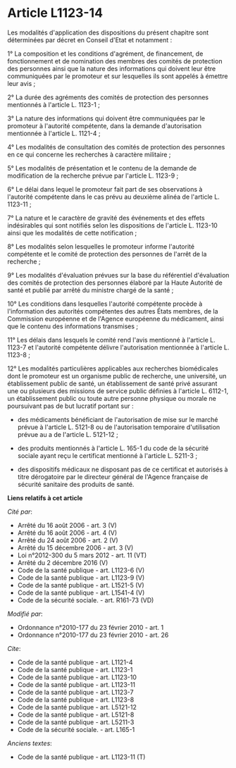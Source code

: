 # Article L1123-14

Les modalités d'application des dispositions du présent chapitre sont déterminées par décret en Conseil d'Etat et notamment :

1° La composition et les conditions d'agrément, de financement, de fonctionnement et de nomination des membres des comités de
protection des personnes ainsi que la nature des informations qui doivent leur être communiquées par le promoteur et sur
lesquelles ils sont appelés à émettre leur avis ;

2° La durée des agréments des comités de protection des personnes mentionnés à l'article L. 1123-1 ;

3° La nature des informations qui doivent être communiquées par le promoteur à l'autorité compétente, dans la demande
d'autorisation mentionnée à l'article L. 1121-4 ;

4° Les modalités de consultation des comités de protection des personnes en ce qui concerne les recherches à caractère
militaire ;

5° Les modalités de présentation et le contenu de la demande de modification de la recherche prévue par l'article L. 1123-9 ;

6° Le délai dans lequel le promoteur fait part de ses observations à l'autorité compétente dans le cas prévu au deuxième
alinéa de l'article L. 1123-11 ;

7° La nature et le caractère de gravité des événements et des effets indésirables qui sont notifiés selon les dispositions de
l'article L. 1123-10 ainsi que les modalités de cette notification ;

8° Les modalités selon lesquelles le promoteur informe l'autorité compétente et le comité de protection des personnes de
l'arrêt de la recherche ;

9° Les modalités d'évaluation prévues sur la base du référentiel d'évaluation des comités de protection des personnes élaboré
par la Haute Autorité de santé et publié par arrêté du ministre chargé de la santé ;

10° Les conditions dans lesquelles l'autorité compétente procède à l'information des autorités compétentes des autres États
membres, de la Commission européenne et de l'Agence européenne du médicament, ainsi que le contenu des informations
transmises ;

11° Les délais dans lesquels le comité rend l'avis mentionné à l'article L. 1123-7 et l'autorité compétente délivre
l'autorisation mentionnée à l'article L. 1123-8 ;

12° Les modalités particulières applicables aux recherches biomédicales dont le promoteur est un organisme public de
recherche, une université, un établissement public de santé, un établissement de santé privé assurant une ou plusieurs des
missions de service public définies à l'article L. 6112-1, un établissement public ou toute autre personne physique ou morale
ne poursuivant pas de but lucratif portant sur :

- des médicaments bénéficiant de l'autorisation de mise sur le marché prévue à l'article L. 5121-8 ou de l'autorisation
temporaire d'utilisation prévue au a de l'article L. 5121-12 ;

- des produits mentionnés à l'article L. 165-1 du code de la sécurité sociale ayant reçu le certificat mentionné à l'article
L. 5211-3 ;

- des dispositifs médicaux ne disposant pas de ce certificat et autorisés à titre dérogatoire par le directeur général de
l'Agence française de sécurité sanitaire des produits de santé.

**Liens relatifs à cet article**

_Cité par_:

  - Arrêté du 16 août 2006 - art. 3 (V)
  - Arrêté du 16 août 2006 - art. 4 (V)
  - Arrêté du 24 août 2006 - art. 2 (V)
  - Arrêté du 15 décembre 2006 - art. 3 (V)
  - Loi n°2012-300 du 5 mars 2012 - art. 11 (VT)
  - Arrêté du 2 décembre 2016 (V)
  - Code de la santé publique - art. L1123-6 (V)
  - Code de la santé publique - art. L1123-9 (V)
  - Code de la santé publique - art. L1521-5 (V)
  - Code de la santé publique - art. L1541-4 (V)
  - Code de la sécurité sociale. - art. R161-73 (VD)

_Modifié par_:

  - Ordonnance n°2010-177 du 23 février 2010 - art. 1
  - Ordonnance n°2010-177 du 23 février 2010 - art. 26

_Cite_:

  - Code de la santé publique - art. L1121-4
  - Code de la santé publique - art. L1123-1
  - Code de la santé publique - art. L1123-10
  - Code de la santé publique - art. L1123-11
  - Code de la santé publique - art. L1123-7
  - Code de la santé publique - art. L1123-8
  - Code de la santé publique - art. L5121-12
  - Code de la santé publique - art. L5121-8
  - Code de la santé publique - art. L5211-3
  - Code de la sécurité sociale. - art. L165-1

_Anciens textes_:

  - Code de la santé publique - art. L1123-11 (T)
